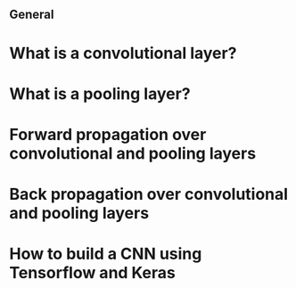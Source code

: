 ## General

#    What is a convolutional layer?
#    What is a pooling layer?
#    Forward propagation over convolutional and pooling layers
#    Back propagation over convolutional and pooling layers
#    How to build a CNN using Tensorflow and Keras
